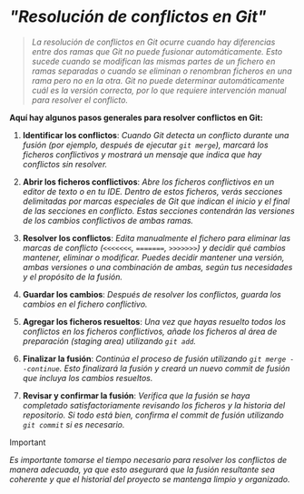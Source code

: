 <!-- Autor: Daniel Benjamin Perez Morales -->
<!-- GitHub: https://github.com/DanielPerezMoralesDev13 -->
<!-- Correo electrónico: danielperezdev@proton.me -->

# ***"Resolución de conflictos en Git"***

> *La resolución de conflictos en Git ocurre cuando hay diferencias entre dos ramas que Git no puede fusionar automáticamente. Esto sucede cuando se modifican las mismas partes de un fichero en ramas separadas o cuando se eliminan o renombran ficheros en una rama pero no en la otra. Git no puede determinar automáticamente cuál es la versión correcta, por lo que requiere intervención manual para resolver el conflicto.*

**Aquí hay algunos pasos generales para resolver conflictos en Git:**

1. **Identificar los conflictos**: *Cuando Git detecta un conflicto durante una fusión (por ejemplo, después de ejecutar `git merge`), marcará los ficheros conflictivos y mostrará un mensaje que indica que hay conflictos sin resolver.*

2. **Abrir los ficheros conflictivos**: *Abre los ficheros conflictivos en un editor de texto o en tu IDE. Dentro de estos ficheros, verás secciones delimitadas por marcas especiales de Git que indican el inicio y el final de las secciones en conflicto. Estas secciones contendrán las versiones de los cambios conflictivos de ambas ramas.*

3. **Resolver los conflictos**: *Edita manualmente el fichero para eliminar las marcas de conflicto (`<<<<<<<`, `=======`, `>>>>>>>`) y decidir qué cambios mantener, eliminar o modificar. Puedes decidir mantener una versión, ambas versiones o una combinación de ambas, según tus necesidades y el propósito de la fusión.*

4. **Guardar los cambios**: *Después de resolver los conflictos, guarda los cambios en el fichero conflictivo.*

5. **Agregar los ficheros resueltos**: *Una vez que hayas resuelto todos los conflictos en los ficheros conflictivos, añade los ficheros al área de preparación (staging area) utilizando `git add`.*

6. **Finalizar la fusión**: *Continúa el proceso de fusión utilizando `git merge --continue`. Esto finalizará la fusión y creará un nuevo commit de fusión que incluya los cambios resueltos.*

7. **Revisar y confirmar la fusión**: *Verifica que la fusión se haya completado satisfactoriamente revisando los ficheros y la historia del repositorio. Si todo está bien, confirma el commit de fusión utilizando `git commit` si es necesario.*

> [!IMPORTANT]
*Es importante tomarse el tiempo necesario para resolver los conflictos de manera adecuada, ya que esto asegurará que la fusión resultante sea coherente y que el historial del proyecto se mantenga limpio y organizado.*
